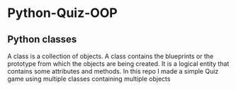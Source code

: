 # Python-Quiz-OOP

## Python classes
 
  A class is a collection of objects. A class contains the blueprints or the prototype from which the objects are being created. It is a logical entity that contains some attributes and methods.
  In this repo I made a simple Quiz game using multiple classes containing multiple objects
